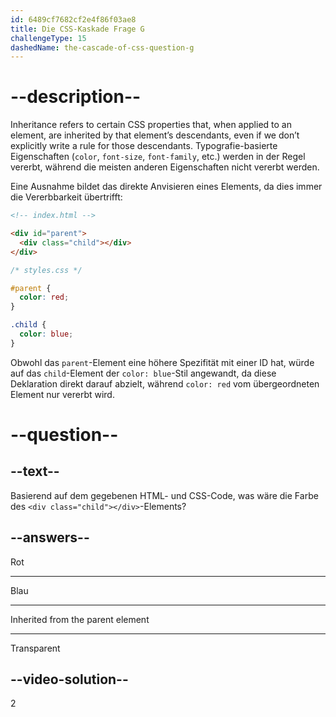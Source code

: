 ```yaml
---
id: 6489cf7682cf2e4f86f03ae8
title: Die CSS-Kaskade Frage G
challengeType: 15
dashedName: the-cascade-of-css-question-g
---
```


# --description--

Inheritance refers to certain CSS properties that, when applied to an element, are inherited by that element’s descendants, even if we don’t explicitly write a rule for those descendants. Typografie-basierte Eigenschaften (`color`, `font-size`, `font-family`, etc.) werden in der Regel vererbt, während die meisten anderen Eigenschaften nicht vererbt werden.

Eine Ausnahme bildet das direkte Anvisieren eines Elements, da dies immer die Vererbbarkeit übertrifft:

```html
<!-- index.html -->

<div id="parent">
  <div class="child"></div>
</div>
```

```css
/* styles.css */

#parent {
  color: red;
}

.child {
  color: blue;
}
```

Obwohl das `parent`-Element eine höhere Spezifität mit einer ID hat, würde auf das `child`-Element der `color: blue`-Stil angewandt, da diese Deklaration direkt darauf abzielt, während `color: red` vom übergeordneten Element nur vererbt wird.

# --question--

## --text--

Basierend auf dem gegebenen HTML- und CSS-Code, was wäre die Farbe des `<div class="child"></div>`-Elements?

## --answers--

Rot

---

Blau

---

Inherited from the parent element

---

Transparent

## --video-solution--

2

